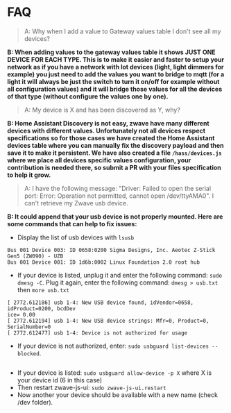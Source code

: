 # FAQ

> A: Why when I add a value to Gateway values table I don't see all my devices?

**B: When adding values to the gateway values table it shows JUST ONE DEVICE FOR EACH TYPE. This is to make it easier and faster to setup your network as if you have a network with lot devices (light, light dimmers for example) you just need to add the values you want to bridge to mqtt (for a light it will always be just the switch to turn it on/off for example without all configuration values) and it will bridge those values for all the devices of that type (without configure the values one by one).**

> A: My device is X and has been discovered as Y, why?

**B: Home Assistant Discovery is not easy, zwave have many different devices with different values. Unfortunately not all devices respect specifications so for those cases we have created the Home Assistant devices table where you can manually fix the discovery payload and then save it to make it persistent. We have also created a file `/hass/devices.js` where we place all devices specific values configuration, your contribution is needed there, so submit a PR with your files specification to help it grow.**

> A: I have the following message: "Driver: Failed to open the serial port: Error: Operation not permitted, cannot open /dev/ttyAMA0". I can't retrieve my Zwave usb device.

**B: It could append that your usb device is not properly mounted. Here are some commands that can help to fix issues:**
- Display the list of usb devices with `lsusb`
```Bus 002 Device 001: ID 1d6b:0003 Linux Foundation 3.0 root hub
Bus 001 Device 003: ID 0658:0200 Sigma Designs, Inc. Aeotec Z-Stick Gen5 (ZW090) - UZB
Bus 001 Device 001: ID 1d6b:0002 Linux Foundation 2.0 root hub
```
- If your device is listed, unplug it and enter the following command: `sudo dmesg -C`.
Plug it again, enter the following command: `dmesg > usb.txt` then `more usb.txt`
```2772.462558] usb 1-4: new full-speed USB device number 5 using xhci_hcd
[ 2772.612186] usb 1-4: New USB device found, idVendor=0658, idProduct=0200, bcdDev
ice= 0.00
[ 2772.612194] usb 1-4: New USB device strings: Mfr=0, Product=0, SerialNumber=0
[ 2772.612477] usb 1-4: Device is not authorized for usage
```
- If your device is not authorized, enter: `sudo usbguard list-devices --blocked`.
```6: block **id 0658:0200 serial "" name "" hash "XXXX" parent-hash "XXXX" via-port "1-4" with-interface { 02:02:01 0a:00:00 } with-connect-type "unknown"
```
- If your device is listed: `sudo usbguard allow-device -p X` where X is your device id (6 in this case)
- Then restart zwave-js-ui: `sudo zwave-js-ui.restart`
- Now another your device should be available with a new name (check /dev folder).  

